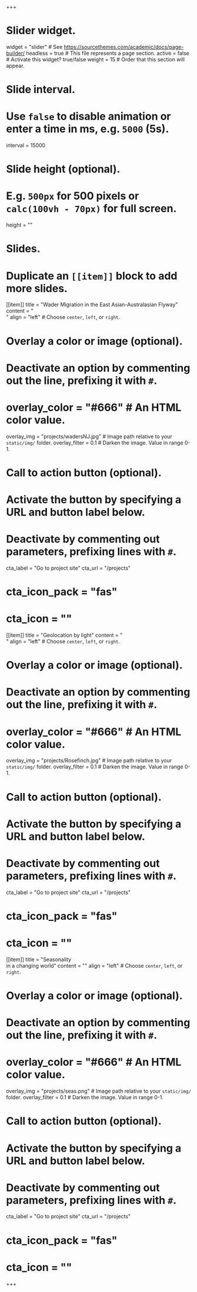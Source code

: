 +++
# Slider widget.
widget   = "slider"  # See https://sourcethemes.com/academic/docs/page-builder/
headless = true  # This file represents a page section.
active   = false  # Activate this widget? true/false
weight   = 15  # Order that this section will appear.

# Slide interval.
# Use `false` to disable animation or enter a time in ms, e.g. `5000` (5s).
interval = 15000

# Slide height (optional).
# E.g. `500px` for 500 pixels or `calc(100vh - 70px)` for full screen.
height = ""

# Slides.
# Duplicate an `[[item]]` block to add more slides.

[[item]]
  title = "Wader Migration in the East Asian-Australasian Flyway"
  content = "<br/>"
  align = "left"  # Choose `center`, `left`, or `right`.

  # Overlay a color or image (optional).
  #   Deactivate an option by commenting out the line, prefixing it with `#`.
  # overlay_color = "#666"  # An HTML color value.
  overlay_img = "projects/wadersNJ.jpg"  # Image path relative to your `static/img/` folder.
  overlay_filter = 0.1  # Darken the image. Value in range 0-1.

  # Call to action button (optional).
  #   Activate the button by specifying a URL and button label below.
  #   Deactivate by commenting out parameters, prefixing lines with `#`.
  cta_label = "Go to project site"
  cta_url = "/projects"
  # cta_icon_pack = "fas"
  # cta_icon = ""


[[item]]
  title = "Geolocation by light"
  content = "<br/>"
  align = "left"  # Choose `center`, `left`, or `right`.

  # Overlay a color or image (optional).
  #   Deactivate an option by commenting out the line, prefixing it with `#`.
  # overlay_color = "#666"  # An HTML color value.
  overlay_img = "projects/Rosefinch.jpg"  # Image path relative to your `static/img/` folder.
  overlay_filter = 0.1  # Darken the image. Value in range 0-1.

  # Call to action button (optional).
  #   Activate the button by specifying a URL and button label below.
  #   Deactivate by commenting out parameters, prefixing lines with `#`.
  cta_label = "Go to project site"
  cta_url = "/projects"
  # cta_icon_pack = "fas"
  # cta_icon = ""
  
  
[[item]]
  title = "Seasonality<br/> in a changing world"
  content = ""
  align = "left"  # Choose `center`, `left`, or `right`.

  # Overlay a color or image (optional).
  #  Deactivate an option by commenting out the line, prefixing it with `#`.
  #  overlay_color = "#666"  # An HTML color value.
  overlay_img = "projects/seas.png"  # Image path relative to your `static/img/` folder.
  overlay_filter = 0.1  # Darken the image. Value in range 0-1.

  # Call to action button (optional).
  #   Activate the button by specifying a URL and button label below.
  #   Deactivate by commenting out parameters, prefixing lines with `#`.
  cta_label = "Go to project site"
  cta_url = "/projects"
  # cta_icon_pack = "fas"
  # cta_icon = ""
  
+++
